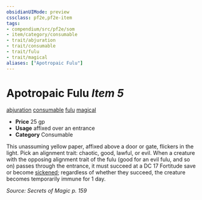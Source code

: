 ```yaml
---
obsidianUIMode: preview
cssclass: pf2e,pf2e-item
tags:
- compendium/src/pf2e/som
- item/category/consumable
- trait/abjuration
- trait/consumable
- trait/fulu
- trait/magical
aliases: ["Apotropaic Fulu"]
---
```

# Apotropaic Fulu *Item 5*  
[abjuration](../../../rules/traits/abjuration.md)  [consumable](../../../rules/traits/consumable.md)  [fulu](../../../rules/traits/fulu-som.md)  [magical](../../../rules/traits/magical.md)  

- **Price** 25 gp
- **Usage** affixed over an entrance
- **Category** Consumable

This unassuming yellow paper, affixed above a door or gate, flickers in the light. Pick an alignment trait: chaotic, good, lawful, or evil. When a creature with the opposing alignment trait of the fulu (good for an evil fulu, and so on) passes through the entrance, it must succeed at a DC 17 Fortitude save or become [sickened](../../../rules/conditions.md#Sickened); regardless of whether they succeed, the creature becomes temporarily immune for 1 day.

*Source: Secrets of Magic p. 159*